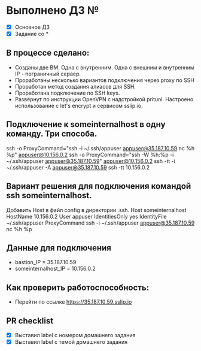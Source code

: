 # Выполнено ДЗ №

 - [X] Основное ДЗ
 - [X] Задание со *

## В процессе сделано:
 - Созданы две ВМ. Одна с внутренним. Одна с внешним и внутренним IP - пограничный сервер.
 - Проработаны несколько вариантов подключения через proxy по SSH
 - Проработан метод создания алиасов для SSH.
 - Проработана подключение по SSH keys.
 - Развёрнут по инструкции OpenVPN с надстройкой pritunl. Настроено использование с let's encrypt и сервисом sslip.io.

## Подключение к someinternalhost в одну команду. Три способа.
ssh -o ProxyCommand="ssh -i ~/.ssh/appuser appuser@35.187.10.59 nc %h %p" appuser@10.156.0.2
ssh -o ProxyCommand="ssh -W %h:%p -i ~/.ssh/appuser appuser@35.187.10.59" appuser@10.156.0.2
ssh -tt -i ~/.ssh/appuser -A appuser@35.187.10.59 ssh -tt 10.156.0.2

## Вариант решения для подключения командой ssh someinternalhost.
Добавить Host в файл config в директории .ssh.
Host someinternalhost
        HostName 10.156.0.2
        User appuser
        IdentitiesOnly yes
        IdentityFile ~/.ssh/appuser
        ProxyCommand ssh -i ~/.ssh/appuser appuser@35.187.10.59 nc %h %p

## Данные для подключения
- bastion_IP = 35.187.10.59
- someinternalhost_IP = 10.156.0.2

## Как проверить работоспособность:
 - Перейти по ссылке https://35.187.10.59.sslip.io

## PR checklist
 - [X] Выставил label с номером домашнего задания
 - [X] Выставил label с темой домашнего задания
